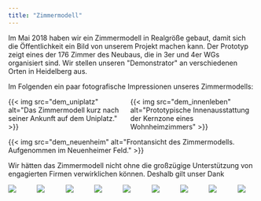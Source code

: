 ```yaml
---
title: "Zimmermodell"
---
```


Im Mai 2018 haben wir ein Zimmermodell in Realgröße gebaut, damit sich
die Öffentlichkeit ein Bild von unserem Projekt machen kann. Der
Prototyp zeigt eines der 176 Zimmer des Neubaus, die in 3er und 4er
WGs organisiert sind. Wir stellen unseren "Demonstrator" an
verschiedenen Orten in Heidelberg aus.

Im Folgenden ein paar fotografische Impressionen unseres Zimmermodells:

<div class="columns">
    <div class="column">
    {{< img src="dem_uniplatz" alt="Das Zimmermodell kurz nach seiner Ankunft auf dem Uniplatz." >}}
    </div>
    <div class="column">
    {{< img src="dem_innenleben" alt="Prototypische Innenausstattung der Kernzone eines Wohnheimzimmers" >}}
    </div>
</div>

{{< img src="dem_neuenheim" alt="Frontansicht des Zimmermodells. Aufgenommen im Neuenheimer Feld." >}}

Wir hätten das Zimmermodell nicht ohne die großzügige Unterstützung
von engagierten Firmen verwirklichen können. Deshalb gilt unser Dank

<div class="columns is-multiline">
    <div class="column is-4 is-offset-1"><a href="http://dgj.eu"><img src="/img/sponsors/dgj_logo.svg" /></a></div>
    <div class="column is-4 is-offset-2"><a href="https://iba.heidelberg.de/"><img src="/img/sponsors/iba_logo.svg" /></a></div>
    <div class="column is-4 is-offset-1"><a href="https://www.stura.uni-heidelberg.de/"><img src="/img/sponsors/stura_logo.svg" /></a></div>
    <div class="column is-4 is-offset-2"><a href="https://sponsort.de/home"><img src="/img/sponsors/sponsort_logo.svg" /></a></div>
    <div class="column is-4 is-offset-1"><a href="https://www.interpane.com/"><img src="/img/sponsors/interpane_logo.svg" /></a></div>
    <div class="column is-4 is-offset-2"><a href="https://www.schueco.com/web2/com"><img src="/img/sponsors/schueco_logo.svg" /></a></div>
    <div class="column is-4 is-offset-1"><a href="https://www.pabst-metallbau.de/"><img src="/img/sponsors/pabst_logo.svg" /></a></div>
    <div class="column is-4 is-offset-2"><a href="https://www.nora.com/global/en"><img src="/img/sponsors/nora_logo.svg" /></a></div>
    <div class="column is-4 is-offset-1"><a href="https://www.stamisol.com/"><img src="/img/sponsors/stamisol_logo.svg" /></a></div>
</div>
